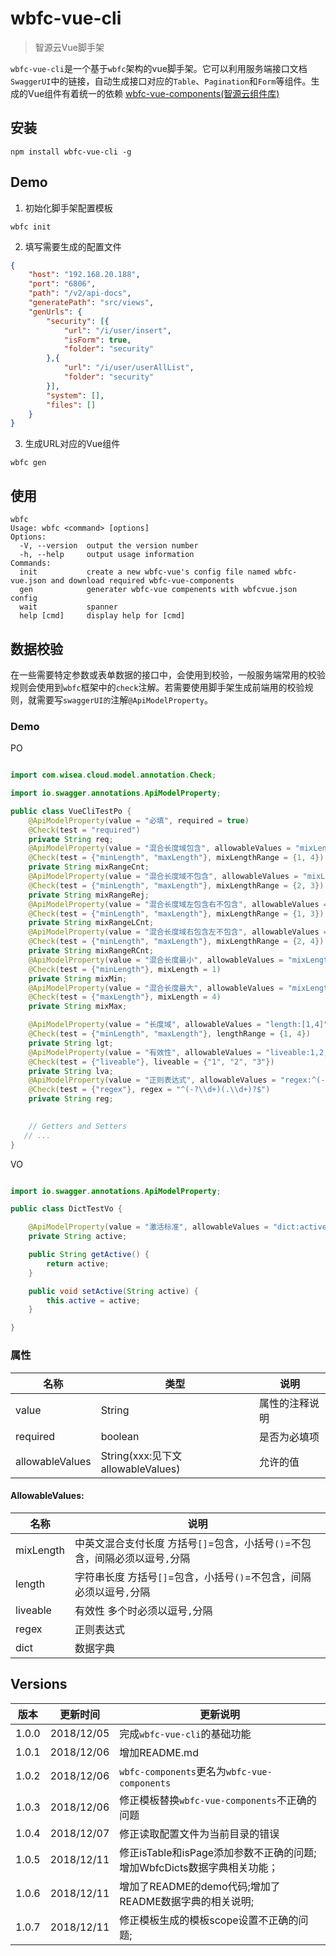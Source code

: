 # wbfc-vue-cli

> 智源云Vue脚手架

`wbfc-vue-cli`是一个基于`wbfc`架构的vue脚手架。它可以利用服务端接口文档`SwaggerUI`中的链接，自动生成接口对应的`Table`、`Pagination`和`Form`等组件。生成的Vue组件有着统一的依赖 [wbfc-vue-components(智源云组件库)](https://github.com/xudl33/wbfc-vue-components)

## 安装
```code
npm install wbfc-vue-cli -g
```

## Demo

1. 初始化脚手架配置模板
```code
wbfc init
```
2. 填写需要生成的配置文件
```json
{
    "host": "192.168.20.188",
    "port": "6806",
    "path": "/v2/api-docs",
    "generatePath": "src/views",
    "genUrls": {
        "security": [{
            "url": "/i/user/insert",
            "isForm": true,
            "folder": "security"
        },{
            "url": "/i/user/userAllList",
            "folder": "security"
        }],
        "system": [],
        "files": []
    }
}
```
3. 生成URL对应的Vue组件
```code
wbfc gen
```

## 使用
```code
wbfc
Usage: wbfc <command> [options]
Options:
  -V, --version  output the version number
  -h, --help     output usage information
Commands:
  init           create a new wbfc-vue's config file named wbfc-vue.json and download required wbfc-vue-components
  gen            generater wbfc-vue compenents with wbfcvue.json config
  wait           spanner
  help [cmd]     display help for [cmd]
```

## 数据校验
在一些需要特定参数或表单数据的接口中，会使用到校验，一般服务端常用的校验规则会使用到`wbfc`框架中的`check`注解。若需要使用脚手架生成前端用的校验规则，就需要写`swaggerUI的`注解`@ApiModelProperty`。

### Demo
PO
```java

import com.wisea.cloud.model.annotation.Check;

import io.swagger.annotations.ApiModelProperty;

public class VueCliTestPo {
    @ApiModelProperty(value = "必填", required = true)
    @Check(test = "required")
    private String req;
    @ApiModelProperty(value = "混合长度域包含", allowableValues = "mixLength:[1,4]")
    @Check(test = {"minLength", "maxLength"}, mixLengthRange = {1, 4})
    private String mixRangeCnt;
    @ApiModelProperty(value = "混合长度域不包含", allowableValues = "mixLength:(1,4)")
    @Check(test = {"minLength", "maxLength"}, mixLengthRange = {2, 3})
    private String mixRangeRej;
    @ApiModelProperty(value = "混合长度域左包含右不包含", allowableValues = "mixLength:[1,4)")
    @Check(test = {"minLength", "maxLength"}, mixLengthRange = {1, 3})
    private String mixRangeLCnt;
    @ApiModelProperty(value = "混合长度域右包含左不包含", allowableValues = "mixLength:(1,4]")
    @Check(test = {"minLength", "maxLength"}, mixLengthRange = {2, 4})
    private String mixRangeRCnt;
    @ApiModelProperty(value = "混合长度最小", allowableValues = "mixLength:[1,]")
    @Check(test = {"minLength"}, mixLength = 1)
    private String mixMin;
    @ApiModelProperty(value = "混合长度最大", allowableValues = "mixLength:(,4]")
    @Check(test = {"maxLength"}, mixLength = 4)
    private String mixMax;

    @ApiModelProperty(value = "长度域", allowableValues = "length:[1,4]")
    @Check(test = {"minLength", "maxLength"}, lengthRange = {1, 4})
    private String lgt;
    @ApiModelProperty(value = "有效性", allowableValues = "liveable:1,2,3")
    @Check(test = {"liveable"}, liveable = {"1", "2", "3"})
    private String lva;
    @ApiModelProperty(value = "正则表达式", allowableValues = "regex:^(-?\\d+)(.\\d+)?$")
    @Check(test = {"regex"}, regex = "^(-?\\d+)(.\\d+)?$")
    private String reg;
    

	// Getters and Setters
   // ...
}
```

VO

```java

import io.swagger.annotations.ApiModelProperty;

public class DictTestVo {

    @ApiModelProperty(value = "激活标准", allowableValues = "dict:active_flag")
    private String active;

    public String getActive() {
        return active;
    }

    public void setActive(String active) {
        this.active = active;
    }

}
```

### 属性
名称|类型|说明
---|---|---
value|String|属性的注释说明
required|boolean|是否为必填项
allowableValues|String(xxx:见下文allowableValues)|允许的值

#### AllowableValues:
名称|说明
----|----
mixLength|中英文混合支付长度 方括号`[]`=包含，小括号`()`=不包含，间隔必须以逗号`,`分隔
length|字符串长度 方括号`[]`=包含，小括号`()`=不包含，间隔必须以逗号`,`分隔
liveable|有效性 多个时必须以逗号`,`分隔
regex|正则表达式
dict|数据字典

## Versions
版本|更新时间|更新说明
---|---|---
1.0.0 | 2018/12/05 | 完成`wbfc-vue-cli`的基础功能
1.0.1 | 2018/12/06 | 增加README.md
1.0.2 | 2018/12/06 | `wbfc-components`更名为`wbfc-vue-components`
1.0.3 | 2018/12/06 | 修正模板替换`wbfc-vue-components`不正确的问题
1.0.4 | 2018/12/07 | 修正读取配置文件为当前目录的错误
1.0.5 | 2018/12/11 | 修正isTable和isPage添加参数不正确的问题;增加WbfcDicts数据字典相关功能；
1.0.6 | 2018/12/11 | 增加了README的demo代码;增加了README数据字典的相关说明;
1.0.7 | 2018/12/11 | 修正模板生成的模板scope设置不正确的问题;